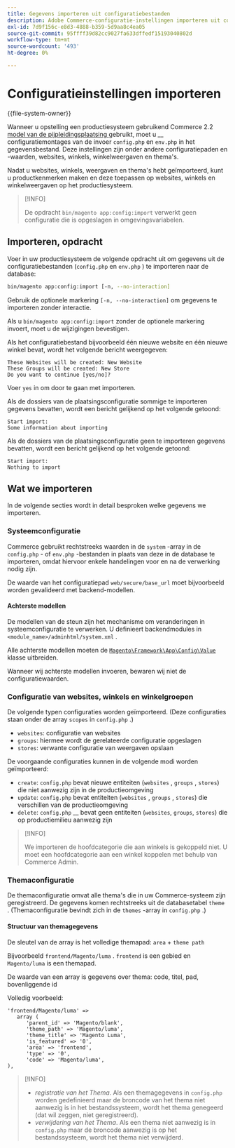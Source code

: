 ```yaml
---
title: Gegevens importeren uit configuratiebestanden
description: Adobe Commerce-configuratie-instellingen importeren uit configuratiebestanden.
exl-id: 7d9f156c-e8d3-4888-b359-5d9aa8c4ea05
source-git-commit: 95ffff39d82cc9027fa633dffedf15193040802d
workflow-type: tm+mt
source-wordcount: '493'
ht-degree: 0%

---
```


# Configuratieinstellingen importeren

{{file-system-owner}}

Wanneer u opstelling een productiesysteem gebruikend Commerce 2.2 [ model van de pijpleidingsplaatsing ](../deployment/technical-details.md) gebruikt, moet u __ configuratiemontages van de invoer `config.php` en `env.php` in het gegevensbestand.
Deze instellingen zijn onder andere configuratiepaden en -waarden, websites, winkels, winkelweergaven en thema&#39;s.

Nadat u websites, winkels, weergaven en thema&#39;s hebt geïmporteerd, kunt u productkenmerken maken en deze toepassen op websites, winkels en winkelweergaven op het productiesysteem.

>[!INFO]
>
>De opdracht `bin/magento app:config:import` verwerkt geen configuratie die is opgeslagen in omgevingsvariabelen.

## Importeren, opdracht

Voer in uw productiesysteem de volgende opdracht uit om gegevens uit de configuratiebestanden (`config.php` en `env.php` ) te importeren naar de database:

```bash
bin/magento app:config:import [-n, --no-interaction]
```

Gebruik de optionele markering `[-n, --no-interaction]` om gegevens te importeren zonder interactie.

Als u `bin/magento app:config:import` zonder de optionele markering invoert, moet u de wijzigingen bevestigen.

Als het configuratiebestand bijvoorbeeld één nieuwe website en één nieuwe winkel bevat, wordt het volgende bericht weergegeven:

```terminal
These Websites will be created: New Website
These Groups will be created: New Store
Do you want to continue [yes/no]?
```

Voer `yes` in om door te gaan met importeren.

Als de dossiers van de plaatsingsconfiguratie sommige te importeren gegevens bevatten, wordt een bericht gelijkend op het volgende getoond:

```terminal
Start import:
Some information about importing
```

Als de dossiers van de plaatsingsconfiguratie geen te importeren gegevens bevatten, wordt een bericht gelijkend op het volgende getoond:

```terminal
Start import:
Nothing to import
```

## Wat we importeren

In de volgende secties wordt in detail besproken welke gegevens we importeren.

### Systeemconfiguratie

Commerce gebruikt rechtstreeks waarden in de `system` -array in de `config.php` - of `env.php` -bestanden in plaats van deze in de database te importeren, omdat hiervoor enkele handelingen voor en na de verwerking nodig zijn.

De waarde van het configuratiepad `web/secure/base_url` moet bijvoorbeeld worden gevalideerd met backend-modellen.

#### Achterste modellen

De modellen van de steun zijn het mechanisme om veranderingen in systeemconfiguratie te verwerken.
U definieert backendmodules in `<module_name>/adminhtml/system.xml` .

Alle achterste modellen moeten de [`Magento\Framework\App\Config\Value` ](https://github.com/magento/magento2/blob/2.4/lib/internal/Magento/Framework/App/Config/Value.php) klasse uitbreiden.

Wanneer wij achterste modellen invoeren, bewaren wij niet de configuratiewaarden.

### Configuratie van websites, winkels en winkelgroepen

De volgende typen configuraties worden geïmporteerd.
(Deze configuraties staan onder de array `scopes` in `config.php` .)

- `websites`: configuratie van websites
- `groups`: hiermee wordt de gerelateerde configuratie opgeslagen
- `stores`: verwante configuratie van weergaven opslaan

De voorgaande configuraties kunnen in de volgende modi worden geïmporteerd:

- `create`: `config.php` bevat nieuwe entiteiten (`websites` , `groups` , `stores`) die niet aanwezig zijn in de productieomgeving
- `update`: `config.php` bevat entiteiten (`websites` , `groups` , `stores`) die verschillen van de productieomgeving
- `delete`: `config.php` __ bevat geen entiteiten (`websites`, `groups`, `stores`) die op productiemilieu aanwezig zijn

>[!INFO]
>
>We importeren de hoofdcategorie die aan winkels is gekoppeld niet. U moet een hoofdcategorie aan een winkel koppelen met behulp van Commerce Admin.

### Themaconfiguratie

De themaconfiguratie omvat alle thema&#39;s die in uw Commerce-systeem zijn geregistreerd. De gegevens komen rechtstreeks uit de databasetabel `theme` . (Themaconfiguratie bevindt zich in de `themes` -array in `config.php` .)

#### Structuur van themagegevens

De sleutel van de array is het volledige themapad: `area` + `theme path`

Bijvoorbeeld `frontend/Magento/luma` .
`frontend` is een gebied en `Magento/luma` is een themapad.

De waarde van een array is gegevens over thema: code, titel, pad, bovenliggende id

Volledig voorbeeld:

```php?start_inline=1
'frontend/Magento/luma' =>
   array (
      'parent_id' => 'Magento/blank',
      'theme_path' => 'Magento/luma',
      'theme_title' => 'Magento Luma',
      'is_featured' => '0',
      'area' => 'frontend',
      'type' => '0',
      'code' => 'Magento/luma',
),
```

>[!INFO]
>
>- _registratie van het Thema_. Als een themagegevens in `config.php` worden gedefinieerd maar de broncode van het thema niet aanwezig is in het bestandssysteem, wordt het thema genegeerd (dat wil zeggen, niet geregistreerd).
>- _verwijdering van het Thema_. Als een thema niet aanwezig is in `config.php` maar de broncode aanwezig is op het bestandssysteem, wordt het thema niet verwijderd.
